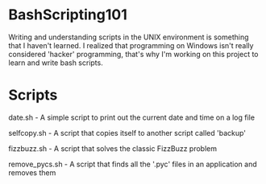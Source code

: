 BashScripting101
================

Writing and understanding scripts in the UNIX environment is something that I haven't learned. I realized that programming on Windows isn't really considered 'hacker' programming, that's why I'm working on this project to learn and write bash scripts.

Scripts
=======

date.sh - A simple script to print out the current date and time on a log file

selfcopy.sh - A script that copies itself to another script called 'backup'

fizzbuzz.sh - A script that solves the classic FizzBuzz problem

remove_pycs.sh - A script that finds all the '.pyc' files in an application and removes them
